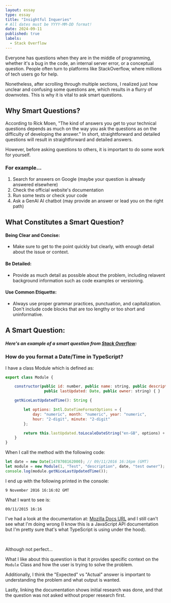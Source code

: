 ```yaml
---
layout: essay
type: essay
title: "Insightful Inqueries"
# All dates must be YYYY-MM-DD format!
date: 2024-09-11
published: true
labels:
  - Stack Overflow
---
```

 
Everyone has questions when they are in the middle of programming, whether it's a bug in the code, an internal server error, or a conceptual question. People often turn to platforms like StackOverflow, where millions of tech users go for help. 

Nonetheless, after scrolling through multiple sections, I realized just how unclear and confusing some questions are, which results in a flurry of downvotes. This is why it is vital to ask smart questions. 

## Why Smart Questions?

According to Rick Moen, "The kind of answers you get to your technical questions depends as much on the way you ask the questions as on the difficulty of developing the answer." In short, straightforward and detailed questions will result in straightforward and detailed answers. 

However, before asking questions to others, it is important to do some work for yourself. 

### For example...
1. Search for answers on Google (maybe your question is already answered elsewhere)
2. Check the official website's documentation
3. Run some tests or check your code
4. Ask a GenAI AI chatbot (may provide an answer or lead you on the right path)

## What Constitutes a Smart Question?

#### Being Clear and Concise:

- Make sure to get to the point quickly but clearly, with enough detail about the issue or context.

#### Be Detailed:

- Provide as much detail as possible about the problem, including relavent background information such as code examples or versioning.

#### Use Common Etiquette:

- Always use proper grammar practices, punctuation, and capitalization. Don't include code blocks that are too lengthy or too short and uninformative.

## A Smart Question:

##### Here's an example of a smart question from [Stack Overflow](https://stackoverflow.com/questions/40526102/how-do-you-format-a-date-time-in-typescript):

### How do you format a Date/Time in TypeScript?

I have a class Module which is defined as:

```js
export class Module {

    constructor(public id: number, public name: string, public description: string, 
                 public lastUpdated: Date, public owner: string) { }

    getNiceLastUpdatedTime(): String {

        let options: Intl.DateTimeFormatOptions = {
            day: "numeric", month: "numeric", year: "numeric",
            hour: "2-digit", minute: "2-digit"
        };

        return this.lastUpdated.toLocaleDateString("en-GB", options) + " " + this.lastUpdated.toLocaleTimeString("en-GB", options);
    }
}
```

When I call the method with the following code:

```js
let date = new Date(1478708162000); // 09/11/2016 16:16pm (GMT)
let module = new Module(1, "Test", "description", date, "test owner");
console.log(module.getNiceLastUpdatedTime());
```

I end up with the following printed in the console:

```9 November 2016 16:16:02 GMT```


What I want to see is:

```09/11/2015 16:16```

I've had a look at the documentation at: [Mozilla Docs URL](https://developer.mozilla.org/en-US/docs/Web/JavaScript/Reference/Global_Objects/Date/toLocaleDateString) and I still can't see what I'm doing wrong (I know this is a JavaScript API documentation but I'm pretty sure that's what TypeScript is using under the hood).

<br>

Although not perfect...

What I like about this quewstion is that it provides specific context on the ```Module``` Class and how the user is trying to solve the problem. 

Additionally, I think the "Expected" vs "Actual" answer is important to understanding the problem and what output is wanted. 

Lastly, linking the documentation shows initial research was done, and that the question was not asked without proper research first.


